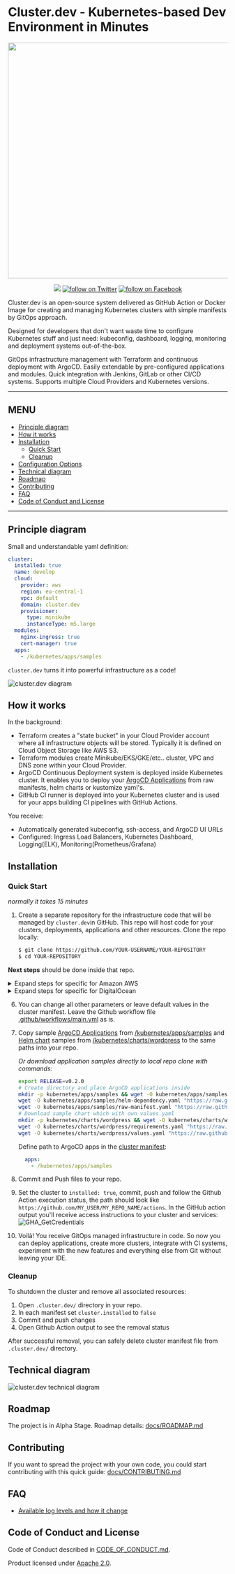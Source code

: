 # Cluster.dev - Kubernetes-based Dev Environment in Minutes

<p align="center">
    <img src="https://raw.githubusercontent.com/shalb/cluster.dev/master/docs/images/cluster-dev-logo-site.png?sanitize=true"
        width="540">
</p>
<p align="center">
    <a href="https://join.slack.com/t/cluster-dev/shared_invite/zt-eg4q6jae-v0~zgrBLYTTXt~CjnjmprA" alt="Join Slack">
        <img src="https://img.shields.io/static/v1?label=SLACK&message=JOIN&color=4A154B&style=for-the-badge&logo=slack" /></a>
    <a href="https://twitter.com/intent/follow?screen_name=shalbcom">
        <img src="https://img.shields.io/static/v1?label=TWITTER&message=FOLLOW&color=1DA1F2&style=for-the-badge&logo=twitter"
            alt="follow on Twitter"></a>
    <a href="https://www.facebook.com/shalb/">
        <img src="https://img.shields.io/static/v1?label=FACEBOOK&message=FOLLOW&color=1877F2&style=for-the-badge&logo=facebook"
            alt="follow on Facebook"></a>


</p>

Cluster.dev is an open-source system delivered as GitHub Action or Docker Image for creating and managing Kubernetes clusters with simple manifests by GitOps approach.

Designed for developers that don't want waste time to configure Kubernetes stuff and just need: kubeconfig, dashboard, logging, monitoring and deployment systems out-of-the-box.

GitOps infrastructure management with Terraform and continuous deployment with ArgoCD. Easily extendable by pre-configured applications and modules. Quick integration with Jenkins, GitLab or  other CI/CD systems. Supports multiple Cloud Providers and Kubernetes versions.

----

## MENU <!-- omit in toc -->

* [Principle diagram](#principle-diagram)
* [How it works](#how-it-works)
* [Installation](#installation)
  * [Quick Start](#quick-start)
  * [Cleanup](#cleanup)
* [Configuration Options](./docs/OPTIONS.md)
* [Technical diagram](#technical-diagram)
* [Roadmap](#roadmap)
* [Contributing](#contributing)
* [FAQ](#faq)
* [Code of Conduct and License](#code-of-conduct-and-license)

----


## Principle diagram

Small and understandable yaml definition:

```yaml
cluster:
  installed: true
  name: develop
  cloud:
    provider: aws
    region: eu-central-1
    vpc: default
    domain: cluster.dev
    provisioner:
      type: minikube
      instanceType: m5.large
  modules:
    nginx-ingress: true
    cert-manager: true
  apps:
    - /kubernetes/apps/samples
```

`cluster.dev` turns it into powerful infrastructure as a code!

![cluster.dev diagram](docs/images/cluster-dev-diagram.png)

## How it works

In the background:

* Terraform creates a "state bucket" in your Cloud Provider account where all infrastructure objects will be stored. Typically it is defined on Cloud Object Storage like AWS S3.
* Terraform modules create Minikube/EKS/GKE/etc.. cluster, VPC and DNS zone within your Cloud Provider.
* ArgoCD Continuous Deployment system is deployed inside Kubernetes cluster. It enables you to deploy your [ArgoCD Applications](https://argoproj.github.io/argo-cd/operator-manual/declarative-setup/#applications) from raw manifests, helm charts or kustomize yaml's.
* GitHub CI runner is deployed into your Kubernetes cluster and is used for your apps building CI pipelines with GitHub Actions.

You receive:

* Automatically generated kubeconfig, ssh-access, and ArgoCD UI URLs
* Configured: Ingress Load Balancers, Kubernetes Dashboard, Logging(ELK), Monitoring(Prometheus/Grafana)


## Installation

### Quick Start

_normally it takes 15 minutes_

1. Create a separate repository for the infrastructure code that will be managed by `cluster.dev`in GitHub.
This repo will host code for your clusters, deployments, applications and other resources.
Clone the repo locally:

    ```bash
    $ git clone https://github.com/YOUR-USERNAME/YOUR-REPOSITORY
    $ cd YOUR-REPOSITORY
    ```

**Next steps** should be done inside that repo.

<details>
  <summary>Expand steps for specific for Amazon AWS</summary>

2. Create a new AWS user with limited access in IAM.
Watch [video example](https://www.youtube.com/watch?v=ALF1Ku2lYys) to create the user and apply [policy](install/aws_policy.json).
If you need more information about AWS users - please check [aws documentation](https://docs.aws.amazon.com/IAM/latest/UserGuide/id_users_create.html#id_users_create_console) for details.

    Resulting access pair should look like:

    ```yaml
    AWS_ACCESS_KEY_ID = ATIAAJSXDBUVOQ4JR
    AWS_SECRET_ACCESS_KEY = SuperAwsSecret
    ```


3. Add credentials to you repo Secrets under GitHub's repo setting `Settings → Secrets`, the path should look like `https://github.com/MY_USER/MY_REPO_NAME/settings/secrets`:

    ![GitHub Secrets](docs/images/gh-secrets.png)

4. In your repo, create a Github workflow file: [.github/workflows/main.yml](.github/workflows/main.yml) and
 cluster.dev example manifest: [.cluster.dev/aws-minikube.yaml](.cluster.dev/aws-minikube.yaml) with the cluster definition.

    _Or download example files to your local repo clone using the next commands:_


    ```bash
    # Sample with Minikube cluster
    export RELEASE=v0.3.0-beta-4
    mkdir -p .github/workflows/ && wget -O .github/workflows/main.yml "https://raw.githubusercontent.com/shalb/cluster.dev/${RELEASE}/.github/workflows/aws.yml"
    mkdir -p .cluster.dev/ && wget -O .cluster.dev/aws-minikube.yaml "https://raw.githubusercontent.com/shalb/cluster.dev/${RELEASE}/.cluster.dev/aws-minikube.yaml"
    ```

5. In the cluster manifest (.cluster.dev/aws-minikube.yaml) you can set your own Route53 DNS zone. If you don't have any hosted public zone you can set just `domain: cluster.dev` and we will create it for you. Or you can create it manually with [instructions from AWS Website](https://docs.aws.amazon.com/Route53/latest/DeveloperGuide/CreatingHostedZone.html).
</details>

<details>
  <summary>Expand steps for specific for DigitalOcean</summary>

2. Login to your DO account.
   You can create a default VPC inside your account if you wish: `Manage->Networking->VPC-Create VPC Network`.

3. You need to generate DO API Token and DO Spaces keys.
To generate API Token please consult [DO document](
https://www.digitalocean.com/docs/apis-clis/api/create-personal-access-token/). It should like:
    ```yaml
    DIGITALOCEAN_TOKEN: "83e209a810b6c1da8919fe7265b9493992929b9221444449"
    ```
    To generate DO Spaces secrets please consult [DO document](
    https://www.digitalocean.com/community/tutorials/how-to-create-a-digitalocean-space-and-api-key#creating-an-access-key)
    Resulting Key and Secret should look like:
    ```yaml
    SPACES_ACCESS_KEY_ID: "L2Z3UN2I4R322XX56LPM"
    SPACES_SECRET_ACCESS_KEY: "njVtezJ7t2ce1nlohIFwoPHHF333mmcc2"
    ```
    Add TOKEN and SPACES keys to your repo secrets or env variables. In GitHub: `Settings → Secrets`, the path should look like: `https://github.com/MY_USER/MY_REPO_NAME/settings/secrets`:


4. In your repo, create a Github workflow file: [.github/workflows/main.yml](.github/workflows/main.yml) and
 cluster.dev example manifest: [.cluster.dev/digitalocean-k8s.yaml](.cluster.dev/digitalocean-k8s.yaml) with the cluster definition.

    _Or download example files to your local repo clone using the next commands:_


    ```bash
    # Sample with DO Managed Kubernetes Cluster
    export RELEASE=v0.1.10
    mkdir -p .github/workflows/ && wget -O .github/workflows/main.yml "https://raw.githubusercontent.com/shalb/cluster.dev/${RELEASE}/.github/workflows/digitalocean.yml"
    mkdir -p .cluster.dev/ && wget -O .cluster.dev/digitalocean-k8s.yaml "https://raw.githubusercontent.com/shalb/cluster.dev/${RELEASE}/.cluster.dev/digitalocean-k8s.yaml"
    ```

5. In the cluster manifest (.cluster.dev/digitalocean-k8s.yaml) you can set your own Domain Zone. If you don't have any hosted public zone you can set just `domain: cluster.dev` and we will create it for you. Or you can create it manually and add to your account with [instructions from DO website](https://www.digitalocean.com/docs/networking/dns/how-to/add-domains/).
</details>

6. You can change all other parameters or leave default values in the cluster manifest.
Leave the Github workflow file [.github/workflows/main.yml](.github/workflows/main.yml) as is.

7. Copy sample [ArgoCD Applications](https://argoproj.github.io/argo-cd/operator-manual/declarative-setup/#applications) from [/kubernetes/apps/samples](https://github.com/shalb/cluster.dev/tree/master/kubernetes/apps/samples) and [Helm chart](https://helm.sh/docs/topics/charts/) samples from [/kubernetes/charts/wordpress](https://github.com/shalb/cluster.dev/tree/master/kubernetes/charts/wordpress) to the same paths into your repo.

    _Or download application samples directly to local repo clone with commands:_

    ```bash
    export RELEASE=v0.2.0
    # Create directory and place ArgoCD applications inside
    mkdir -p kubernetes/apps/samples && wget -O kubernetes/apps/samples/helm-all-in-app.yaml "https://raw.githubusercontent.com/shalb/cluster.dev/${RELEASE}/kubernetes/apps/samples/helm-all-in-app.yaml"
    wget -O kubernetes/apps/samples/helm-dependency.yaml "https://raw.githubusercontent.com/shalb/cluster.dev/${RELEASE}/kubernetes/apps/samples/helm-dependency.yaml"
    wget -O kubernetes/apps/samples/raw-manifest.yaml "https://raw.githubusercontent.com/shalb/cluster.dev/${RELEASE}/kubernetes/apps/samples/raw-manifest.yaml"
    # Download sample chart which with own values.yaml
    mkdir -p kubernetes/charts/wordpress && wget -O kubernetes/charts/wordpress/Chart.yaml "https://raw.githubusercontent.com/shalb/cluster.dev/${RELEASE}/kubernetes/charts/wordpress/Chart.yaml"
    wget -O kubernetes/charts/wordpress/requirements.yaml "https://raw.githubusercontent.com/shalb/cluster.dev/${RELEASE}/kubernetes/charts/wordpress/requirements.yaml"
    wget -O kubernetes/charts/wordpress/values.yaml "https://raw.githubusercontent.com/shalb/cluster.dev/${RELEASE}/kubernetes/charts/wordpress/values.yaml"
    ```

    Define path to ArgoCD apps in the [cluster manifest](.cluster.dev/aws-minikube.yaml):

    ```yaml
      apps:
        - /kubernetes/apps/samples
    ```

8. Commit and Push files to your repo.

9. Set the cluster to `installed: true`, commit, push and follow the Github Action execution status, the path should look like `https://github.com/MY_USER/MY_REPO_NAME/actions`.
In the GitHub action output you'll receive access instructions to your cluster and services:
![GHA_GetCredentials](docs/images/gha_get_credentials.png)

10. Voilà! You receive GitOps managed infrastructure in code. So now you can deploy applications, create more clusters, integrate with CI systems, experiment with the new features and everything else from Git without leaving your IDE.

### Cleanup

To shutdown the cluster and remove all associated resources:

1. Open `.cluster.dev/` directory in your repo.
2. In each manifest set `cluster.installed` to `false`
3. Commit and push changes
4. Open Github Action output to see the removal status

After successful removal, you can safely delete cluster manifest file from `.cluster.dev/` directory.


## Technical diagram

![cluster.dev technical diagram](docs/images/cluster-dev-technical-diagram.png)

## Roadmap

The project is in Alpha Stage. Roadmap details: [docs/ROADMAP.md](docs/ROADMAP.md)

## Contributing

If you want to spread the project with your own code, you could start contributing with this quick guide: [docs/CONTRIBUTING.md](docs/CONTRIBUTING.md)

## FAQ

* [Available log levels and how it change](https://github.com/shalb/cluster.dev/blob/master/docs/bash-logging.md#logging-levels)

## Code of Conduct and License

Code of Conduct described in [CODE_OF_CONDUCT.md](./CODE_OF_CONDUCT.md).

Product licensed under [Apache 2.0](./LICENSE).
